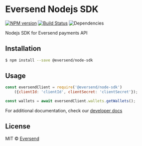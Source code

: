 # Eversend Nodejs SDK

[![NPM version][npm-image]][npm-url] [![Build Status][travis-image]][travis-url] ![Dependencies](https://img.shields.io/librariesio/release/npm/@eversend/node-sdk)

Nodejs SDK for Eversend payments API

## Installation

```sh
$ npm install --save @eversend/node-sdk
```

## Usage

```js
const eversendClient = require('@eversend/node-sdk')
    ({clientId: 'clientId', clientSecret: 'clientSecret'});

const wallets = await eversendClient.wallets.getWallets();
```

For additional documentation, check our [developer docs](https://developer.eversend.co/docs)
## License

MIT © [Eversend]()

[npm-image]: https://badge.fury.io/js/@eversend%2Fnode-sdk.svg
[npm-url]: https://badge.fury.io/js/@eversend%2Fnode-sdk
[travis-image]: https://app.travis-ci.com/eversend/eversend-node.svg?token=WxxstsCyyxGyzLpHFkUi&branch=master
[travis-url]: https://app.travis-ci.com/eversend/eversend-node
[daviddm-image]: https://david-dm.org/eversend/eversend-node-sdk.svg?theme=shields.io
[daviddm-url]: https://david-dm.org/eversend/eversend-node-sdk
